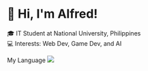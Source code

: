 # 👋 Hi, I'm Alfred!  
🎓 IT Student at National University, Philippines  
💻 Interests: Web Dev, Game Dev, and AI  

My Language
 <img src="https://cdn.jsdelivr.net/gh/devicons/devicon@latest/icons/java/java-original.svg" />
          



